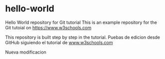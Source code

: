 # hello-world
Hello World repository for Git tutorial
This is an example repository for the Git tutoial on https://www.w3schools.com

This repository is built step by step in the tutorial.
Puebas de edicion desde GitHub siguiendo el tutorial de www.w3schools.com

Nueva modificacion
